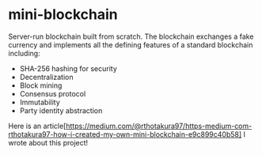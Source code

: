 # mini-blockchain
Server-run blockchain built from scratch. The blockchain exchanges a fake currency and implements all the defining features of a
standard blockchain including:
* SHA-256 hashing for security
* Decentralization
* Block mining
* Consensus protocol
* Immutability 
* Party identity abstraction

Here is an article[https://medium.com/@rthotakura97/https-medium-com-rthotakura97-how-i-created-my-own-mini-blockchain-e9c899c40b58] I wrote about this project!

